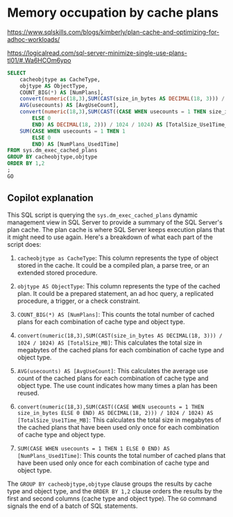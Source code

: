 # Memory occupation by cache plans

<https://www.sqlskills.com/blogs/kimberly/plan-cache-and-optimizing-for-adhoc-workloads/>

<https://logicalread.com/sql-server-minimize-single-use-plans-tl01/#.Wa6HCOm6ypo>

``` SQL
SELECT 
    cacheobjtype as CacheType,
    objtype AS ObjectType,
    COUNT_BIG(*) AS [NumPlans],
    convert(numeric(18,3),SUM(CAST(size_in_bytes AS DECIMAL(18, 3))) / 1024 / 1024) AS [TotalSize_MB],
    AVG(usecounts) AS [AvgUseCount],
    convert(numeric(18,3),SUM(CAST((CASE WHEN usecounts = 1 THEN size_in_bytes
        ELSE 0
        END) AS DECIMAL(18, 2))) / 1024 / 1024) AS [TotalSize_Use1Time_MB],
    SUM(CASE WHEN usecounts = 1 THEN 1
        ELSE 0
        END) AS [NumPlans_Used1Time]
FROM sys.dm_exec_cached_plans
GROUP BY cacheobjtype,objtype
ORDER BY 1,2
;
GO

```

## Copilot explanation

This SQL script is querying the `sys.dm_exec_cached_plans` dynamic management view in SQL Server to provide a summary of the SQL Server's plan cache. The plan cache is where SQL Server keeps execution plans that it might need to use again. Here's a breakdown of what each part of the script does:

1. `cacheobjtype as CacheType`: This column represents the type of object stored in the cache. It could be a compiled plan, a parse tree, or an extended stored procedure.

2. `objtype AS ObjectType`: This column represents the type of the cached plan. It could be a prepared statement, an ad hoc query, a replicated procedure, a trigger, or a check constraint.

3. `COUNT_BIG(*) AS [NumPlans]`: This counts the total number of cached plans for each combination of cache type and object type.

4. `convert(numeric(18,3),SUM(CAST(size_in_bytes AS DECIMAL(18, 3))) / 1024 / 1024) AS [TotalSize_MB]`: This calculates the total size in megabytes of the cached plans for each combination of cache type and object type.

5. `AVG(usecounts) AS [AvgUseCount]`: This calculates the average use count of the cached plans for each combination of cache type and object type. The use count indicates how many times a plan has been reused.

6. `convert(numeric(18,3),SUM(CAST((CASE WHEN usecounts = 1 THEN size_in_bytes ELSE 0 END) AS DECIMAL(18, 2))) / 1024 / 1024) AS [TotalSize_Use1Time_MB]`: This calculates the total size in megabytes of the cached plans that have been used only once for each combination of cache type and object type.

7. `SUM(CASE WHEN usecounts = 1 THEN 1 ELSE 0 END) AS [NumPlans_Used1Time]`: This counts the total number of cached plans that have been used only once for each combination of cache type and object type.

The `GROUP BY cacheobjtype,objtype` clause groups the results by cache type and object type, and the `ORDER BY 1,2` clause orders the results by the first and second columns (cache type and object type). The `GO` command signals the end of a batch of SQL statements.
